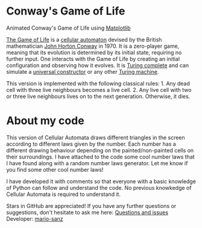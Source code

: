 # Conway's Game of Life #
Animated Conway's Game of Life using [Matplotlib][matplotlib]

[The Game of Life][game-life] is a [cellular automaton][cellular-automaton] devised by the British mathematician [John Horton Conway][conway] in 1970. It is a zero-player game, meaning that its evolution is determined by its initial state, requiring no further input. One interacts with the Game of Life by creating an initial configuration and observing how it evolves. It is [Turing complete][turing-complete] and can simulate a [universal constructor][universal-constructor] or any other [Turing machine][turing-machine].

This version is implemented with the following classical rules:
	1. Any dead cell with three live neighbours becomes a live cell.
	2. Any live cell with two or three live neighbours lives on to the next generation. Otherwise, it dies.


# About my code #

This version of Cellular Automata draws different triangles in the screen according to different laws given by the number. Each number has a different drawing behaviour depending on the painted/non-painted cells on their surroundings. I have attached to the code some cool number laws that I have found along with a random number laws generator. Let me know if you find some other cool number laws!

I have developed it with comments so that everyone with a basic knowledge of Python can follow and understand the code.
No previous knowkedge of Cellular Automata is required to understand it.

Stars in GitHub are appreciated!
If you have any further questions or suggestions, don't hesitate to ask me here: [Questions and issues][issues-page]
Developer: [mario-sanz][mariosanz]

<!-- References -->
[game-life]: https://en.wikipedia.org/wiki/Conway%27s_Game_of_Life
[cellular-automaton]: https://en.wikipedia.org/wiki/Cellular_automaton
[conway]: https://en.wikipedia.org/wiki/John_Horton_Conway
[turing-complete]: https://en.wikipedia.org/wiki/Turing_completeness
[universal-constructor]: https://en.wikipedia.org/wiki/Von_Neumann_universal_constructor
[turing-machine]: https://en.wikipedia.org/wiki/Turing_machine
[matplotlib]: http://matplotlib.org/
[mariosanz]: https://github.com/mario-sanz
[issues-page]: https://github.com/mario-sanz/CA_triangles/issues
